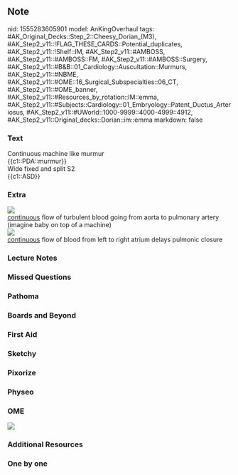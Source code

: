 ## Note
nid: 1555283605901
model: AnKingOverhaul
tags: #AK_Original_Decks::Step_2::Cheesy_Dorian_(M3), #AK_Step2_v11::!FLAG_THESE_CARDS::Potential_duplicates, #AK_Step2_v11::!Shelf::IM, #AK_Step2_v11::#AMBOSS, #AK_Step2_v11::#AMBOSS::FM, #AK_Step2_v11::#AMBOSS::Surgery, #AK_Step2_v11::#B&B::01_Cardiology::Auscultation::Murmurs, #AK_Step2_v11::#NBME, #AK_Step2_v11::#OME::16_Surgical_Subspecialties::06_CT, #AK_Step2_v11::#OME_banner, #AK_Step2_v11::#Resources_by_rotation::IM::emma, #AK_Step2_v11::#Subjects::Cardiology::01_Embryology::Patent_Ductus_Arteriosus, #AK_Step2_v11::#UWorld::1000-9999::4000-4999::4912, #AK_Step2_v11::Original_decks::Dorian::im::emma
markdown: false

### Text
<div>
  Continuous machine like murmur
</div>
<div>
  {{c1::PDA::murmur}}
</div>
<div>
  <div>
    Wide fixed and split S2
  </div>
</div>
<div>
  {{c1::ASD}}
</div>

### Extra
<img src="paste-457169203888129.jpg">
<div>
  <u>continuous</u> flow of turbulent blood going from aorta to
  pulmonary artery (imagine baby on top of a machine)
</div>
<div><img src="paste-457207858593793.jpg"></div>
<div>
  <u>continuous</u> flow of blood from left to right atrium delays
  pulmonic closure
</div>

### Lecture Notes


### Missed Questions


### Pathoma


### Boards and Beyond


### First Aid


### Sketchy


### Pixorize


### Physeo


### OME
<div class="ome-widget">
  <a href="https://onlinemeded.org?ref=anki"><img src=
  "_OME_AnkiFlashcards_General_3.png"></a>
</div>

### Additional Resources


### One by one

